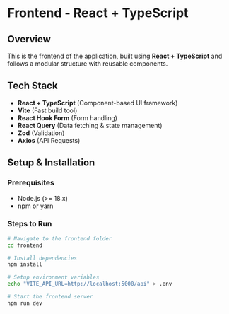 # Frontend - React + TypeScript

## Overview
This is the frontend of the application, built using **React + TypeScript** and follows a modular structure with reusable components.

## Tech Stack
- **React + TypeScript** (Component-based UI framework)
- **Vite** (Fast build tool)
- **React Hook Form** (Form handling)
- **React Query** (Data fetching & state management)
- **Zod** (Validation)
- **Axios** (API Requests)

## Setup & Installation

### Prerequisites
- Node.js (>= 18.x)
- npm or yarn

### Steps to Run
```sh
# Navigate to the frontend folder
cd frontend

# Install dependencies
npm install

# Setup environment variables
echo "VITE_API_URL=http://localhost:5000/api" > .env

# Start the frontend server
npm run dev
